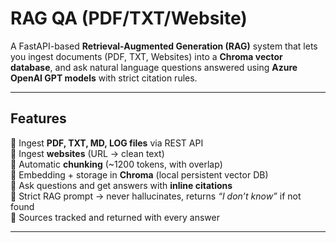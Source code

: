 #  RAG QA (PDF/TXT/Website)  

A FastAPI-based **Retrieval-Augmented Generation (RAG)** system that lets you ingest documents (PDF, TXT, Websites) into a **Chroma vector database**, and ask natural language questions answered using **Azure OpenAI GPT models** with strict citation rules.  

---

##  Features
🔹 Ingest **PDF, TXT, MD, LOG files** via REST API  
🔹 Ingest **websites** (URL → clean text)  
🔹 Automatic **chunking** (~1200 tokens, with overlap)  
🔹 Embedding + storage in **Chroma** (local persistent vector DB)  
🔹 Ask questions and get answers with **inline citations**  
🔹 Strict RAG prompt → never hallucinates, returns *“I don’t know”* if not found  
🔹 Sources tracked and returned with every answer  

---